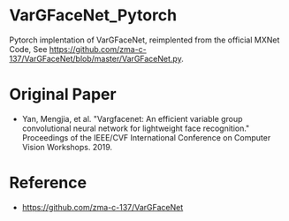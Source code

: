 # VarGFaceNet_Pytorch
Pytorch implentation of VarGFaceNet, reimplented from the official MXNet Code, See https://github.com/zma-c-137/VarGFaceNet/blob/master/VarGFaceNet.py.

# Original Paper
- Yan, Mengjia, et al. "Vargfacenet: An efficient variable group convolutional neural network for lightweight face recognition." Proceedings of the IEEE/CVF International Conference on Computer Vision Workshops. 2019.

# Reference
- https://github.com/zma-c-137/VarGFaceNet
